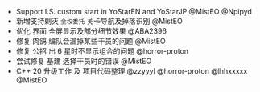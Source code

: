 - Support I.S. custom start in YoStarEN and YoStarJP @MistEO @Npipyd
- 新增支持剿灭 `全权委托` 关卡导航及掉落识别 @MistEO
- 优化 界面 全屏显示及部分细节效果 @ABA2396
- 修复 肉鸽 编队会漏掉某些干员的问题 @MistEO
- 修复 公招 出 6 星时不显示组合的问题 @horror-proton
- 尝试修复 基建 选择干员时的错误 @MistEO
- C++ 20 升级工作 及 项目代码整理 @zzyyyl @horror-proton @lhhxxxxx @MistEO
